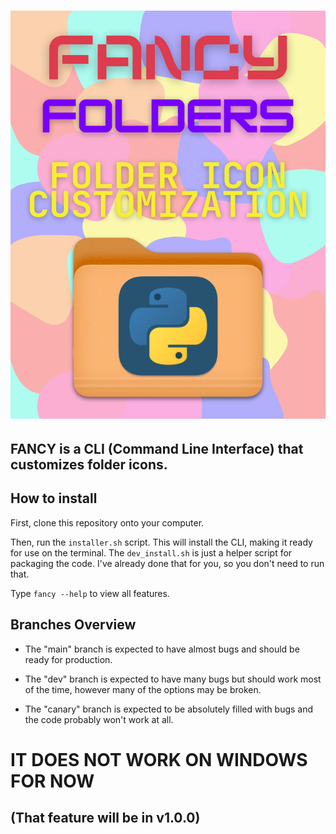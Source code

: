 # ![Fancy](fancy/assets/poster.png)

## FANCY is a CLI (Command Line Interface) that customizes folder icons.

## How to install

First, clone this repository onto your computer.

Then, run the `installer.sh` script.
This will install the CLI, making it
ready for use on the terminal.
The `dev_install.sh` is just a helper script
for packaging the code. I've already done that
for you, so you don't need to run that.

Type `fancy --help` to view all features.

## Branches Overview

- The "main" branch is expected to have almost
  bugs and should be ready for production.

- The "dev" branch is expected to have many
  bugs but should work most of the time,
  however many of the options may be broken.

- The "canary" branch is expected to be
  absolutely filled with bugs and the code
  probably won't work at all.

# IT DOES NOT WORK ON WINDOWS FOR NOW

## (That feature will be in v1.0.0)